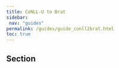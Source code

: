 ```yaml
---
title: CoNLL-U to Brat
sidebar:
 nav: "guides"
permalink: /guides/guide_conll2brat.html
toc: true
---
```

## Section
